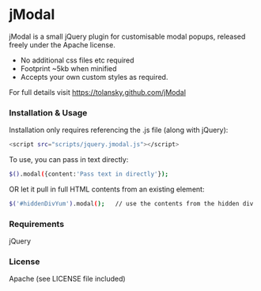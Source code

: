 # jModal

jModal is a small jQuery plugin for customisable modal popups, released freely under the Apache license. 

  - No additional css files etc required
  - Footprint ~5kb when minified
  - Accepts your own custom styles as required.

For full details visit https://tolansky.github.com/jModal


### Installation & Usage
Installation only requires referencing the .js file (along with jQuery):
```sh
<script src="scripts/jquery.jmodal.js"></script>
```

To use, you can pass in text directly:
```sh
$().modal({content:'Pass text in directly'});   
```

OR let it pull in full HTML contents from an existing element:
```sh
$('#hiddenDivYum').modal();   // use the contents from the hidden div
```

### Requirements
jQuery

### License
Apache (see LICENSE file included)
